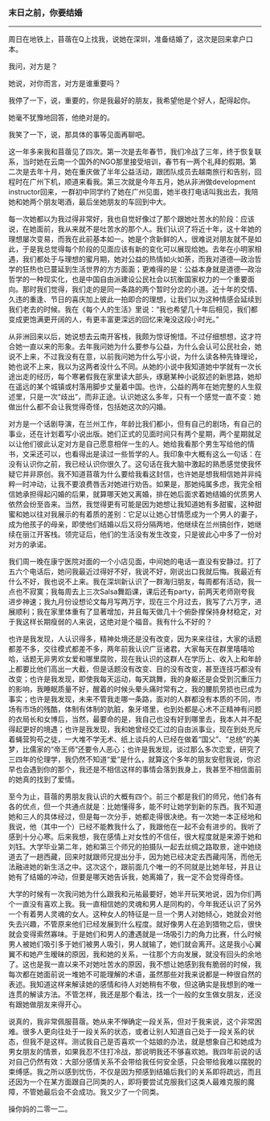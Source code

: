 <h3>末日之前，你要结婚</h3><hr>

周日在地铁上，苜蓿在Q上找我，说她在深圳，准备结婚了，这次是回来拿户口本。
 
我问，对方是？
 
她说，对你而言，对方是谁重要吗？
 
我停了一下，说，重要的，你是我最好的朋友，我希望他是个好人，配得起你。
 
她毫不犹豫地回答，他绝对是的。
 
我笑了一下，说，那具体的事等见面再聊吧。
 
这一年多来我和苜蓿见了四次。第一次是去年春节，我们冷战了三年，终于恢复联系，当时她在云南一个国外的NGO那里接受培训，春节有一两个礼拜的假期。第二次是去年十月，她在重庆做了半年公益活动，跟团队成员去越南旅行和告别，回程时在广州下机，顺道来看我。第三次就是今年五月，她从非洲做development instructor回来，一群初中同学约了她在广州见面，她半夜打电话叫我出去，我陪她和她两个朋友喝酒，最后坐她朋友的车回到中大。
 
每一次她都以为我过得非常好，我也自觉好像过了那个跟她吐苦水的阶段：应该说，在她面前，我从来就不是吐苦水的那个人。我们认识了将近十年，这十年她的理想屡次变易，而我在此前基本如一。她是个贪新鲜的人，很难说对朋友就不是如此，于是我总觉得每个阶段的见面应该有新的变化可以展现给她。去年在小明家相遇，我们都处于与理想的蜜月期，她对公益的热情如火如荼，而我对道德—政治哲学的狂热也已蔓延到生活世界的方方面面；更难得的是：公益本身就是道德—政治哲学的一种现实化，也是中国自由派建设公民社会以抗衡国家权力的一个重要面向。那时我们觉得，我们走的是同一条路的两个暂时分岔的小道。近十年的交情、久违的重逢、节日的喜庆加上彼此一拍即合的理想，让我们以为这种情感会延续到我们老去的时候。我在《每个人的生活》里说：“我也希望几十年后相见，我们都变成更饱满更开阔的人，有更丰富更深远的回忆来淹没这段小时光。”
 
从非洲回来以后，她说想去云南开客栈，我颇为惊讶惋惜。不过仔细想想，这才符合她一直以来的形象。去年我问她为什么要参与公益，为什么会认可公民社会，她说不上来，不过我没有在意，以前我问她为什么写小说，为什么读各种先锋理论，她也说不上来，我以为这两者没什么不同。从她的小说中我知道她中学就有一次长途出走的经历，每个寒暑假我在家里读大部头，琢磨某种小说叙述的新思路，她却在遥远的某个城镇或村落用脚步丈量着中国。也许，公益的两年在她完整的人生叙述里，只是一次“歧出”，而非正途。认识她这么多年，只有一个感觉一直不变：她做出什么都不会让我觉得奇怪，包括她这次的闪婚。
 
对方是一个话剧导演，在兰州工作，年龄比我们都小，但有自己的剧场，有自己的事业，还在计划着写小说出版。她们正式的见面时间只有两个星期，两个星期就足以让他们彼此认定对方是自己愿意相伴一生的人。她给我看那个男生写给他的情书，文采还可以，也看得出是读过一些哲学的人。我印象中大概有这么一句话：在没有认识你之前，我已经认识你很久了。这句话在我大脑中激起的熟悉感觉使我怀疑它并非原创。我不知道苜蓿为什么要给我看这封信，也许她是想我相信她并非纯粹一时冲动，让我不要浪费唇舌对她进行劝告。如果是，那她纯属多虑，我完全相信她承担得起闪婚的后果，就算哪天她又离婚，排在她后面求着她结婚的优质男人依然会纷至沓来。当然，我觉得更有可能是因为她想让我知道她有多甜蜜，这种甜蜜和她以往对我展示的有着质的差别：它足以让她心甘情愿成为一个男人的妻子，成为他孩子的母亲，即使他们结婚以后又将分隔两地，他继续在兰州搞创作，她继续在丽江开客栈。领完证后，他们的生活没有发生改变，只是彼此心中多了一份对对方的承诺。
 
我们周一晚在康宁医院对面的一个小店见面，中间她的电话一直没有安静过。打了五六个电话后，她问我最近过得好不好，我说不好，刚说出口我就后悔。我最近有什么不好，我也说不上来。我在深圳新认识了一群海归朋友，每周都有活动，我一点也不寂寞；我每周去上三次Salsa舞蹈课，课后还有party，前两天老师刚夸我进步神速；我九月份设想论文每月写两万字，现在三个月过去，我写了六万字，进展顺利；我在家里体重有了显著增加，并且每天做几十个俯卧撑保持身材稳定，对于我这样长期瘦弱的人来说，这绝对是个福音。我有什么不好的？
 
也许是我发现，人认识得多，精神处境还是没有改变，因为来来往往，大家的话题都差不多，交往模式都差不多，两年前我认识广豆诸君，大家每天在群里嘻嘻哈哈，话题无非男欢女爱和哪里腐败，现在我认识的这群人在学历上、收入上和年龄上都要比他们高出一大截，但是话题没有改变、目的没有改变，甚至连技巧都没有改变；也许是我发现，即使我每天运动，每天跳舞，我的身躯还是会受到沉重压力的影响，我睡眠质量不好，醒着的时候头晕头痛时常有之，我的腰肌劳损也已成为事实；也许是我发现，未来不管我走哪一条路，面对的人群都没有本质的不同，市场有市场的残酷，体制有体制的肮脏，象牙塔里，也到处都是心术不正精神有问题的衣局长和女博后，当然，最要命的是，我自己也没有好到哪里去，我本人并不配得起更好的境遇；也许是我发现，我和她曾经交汇过的自由派事业，现在到处充斥着蝇营狗苟之徒，一大堆不学无术、纸上谈兵的人已经在做着“国父”、“总统”的美梦，比儒家的“帝王师”还要令人恶心；也许是我发现，谈过那么多次恋爱，研究了三四年的伦理学，我仍然不知道“爱”是什么，就算这个多年的朋友安慰我说，你迟早也会遇到你的那个，我还是不相信这样的事情会落到我身上，我甚至不相信面前的她真的找到了爱情。
 
至今为止，苜蓿的男朋友我认识的大概有四个。前三个都是我们的师兄，他们各有各的优点，但一个共通点就是：比她懂得多，能不时让她学到新的东西。我不知道她和三人的具体经过，但是每一次分手，她都走得很决绝。有一次她一本正经地和我说，他（其中一个）已经不能教我什么了，我跟他在一起不会有进步的。我听了感到十分心寒。后来我想，我在感情上对女性的不信任，很大程度就是来源于她和刘钰。大学毕业第二年，她和第三个师兄的拍摄队一起去丝绸之路取景，途中她绕道去了一趟西藏，回来时就跟师兄提出分手，因为她已经决定去西藏闯荡，而他无法融进她的新生活之中。这次这个，跟前面几个唯一的不同就是比她年轻，并且让她有了结婚的冲动，但要是哪天她告诉我，她离婚了，我一定不会觉得奇怪。
 
大学的时候有一次我问她为什么跟我和元祐最要好，她半开玩笑地说，因为你们两个一直没有喜欢上我。我一直相信她的灵魂和男人是同构的，今年我还认识了另外一个有着男人灵魂的女人。这种女人的特征是一旦一个男人对她倾心，她就会对他失去兴趣，不管原来他们已经发展到什么程度。就好像男人在追到猎物之后，很快就会变得索然寡味。于是她们和男人的遭遇就是一场吸引力的角力比赛，什么时候男人被她们吸引多于她们被男人吸引，男人就输了，她们就会离开。这是我小心翼翼不和她产生暧昧的原因，我和她的关系，一往那个方向发展，就没有回头的余地了。这也是我一直以来不对她吐苦水的原因，我不想让她感到我有脆弱的时候，我每次都在她面前说一堆她不可能理解的术语，虽然那些对我来说都是一种很自然的表述。我知道这样来解读她的感情和待人对她稍有不敬，但这确实是我想到的唯一连贯的解读方法。不管怎样，我还是那个看法，找一个一般的女生做女朋友，还没有跟她做朋友来得开心。
 
说真的，我非常佩服苜蓿。她从来不惮确定一段关系，但对于我来说，这个非常困难。很多人更向往处于一段关系的状态，或者让别人知道自己处于一段关系的状态，但我不是这样。测试我自己是否喜欢一个姑娘的办法，就是想象自己和她成为男女朋友的情景，如果我忍不住打冷战，那说明我还不够喜欢她。我四年前说的话对自己仍然有效：大部分感情关系不会带给我任何安全感，只会带给我难以摆脱的束缚感。我之所以感到忧伤，不仅是因为预感到结婚后我们的关系即将疏远，而且还因为一个在某方面跟自己同类的人，即将要尝试克服我们这类人最难克服的魔障，不管她最后会不会成功。我又少了一个同类。
 
操你妈的二零一二。
